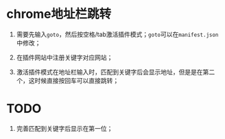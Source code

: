 # chrome地址栏跳转

1. 需要先输入`goto`，然后按空格/tab激活插件模式；`goto`可以在`manifest.json`中修改；

2. 在插件网站中注册关键字对应网站；

3. 激活插件模式在地址栏输入时，匹配到关键字后会显示地址，但是是在第二个，这时候直接按回车可以直接跳转；


# TODO

1. 完善匹配到关键字后显示在第一位；

